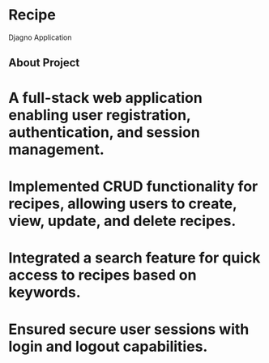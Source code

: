 # Recipe
Djagno Application

About Project 
---------------
# A full-stack web application enabling user registration, authentication, and session management.
# Implemented CRUD functionality for recipes, allowing users to create, view, update, and delete recipes.
# Integrated a search feature for quick access to recipes based on keywords.
# Ensured secure user sessions with login and logout capabilities.

